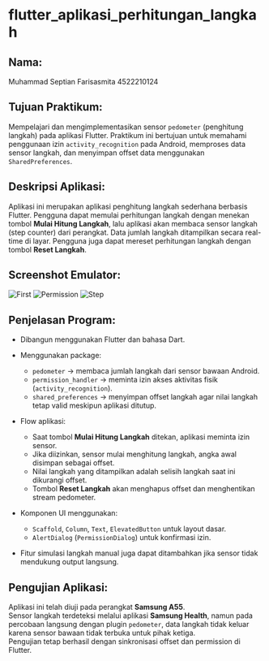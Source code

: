 # flutter_aplikasi_perhitungan_langkah

## Nama:

Muhammad Septian Farisasmita 4522210124

## Tujuan Praktikum:

Mempelajari dan mengimplementasikan sensor `pedometer` (penghitung langkah) pada aplikasi Flutter. Praktikum ini bertujuan untuk memahami penggunaan izin `activity_recognition` pada Android, memproses data sensor langkah, dan menyimpan offset data menggunakan `SharedPreferences`.

## Deskripsi Aplikasi:

Aplikasi ini merupakan aplikasi penghitung langkah sederhana berbasis Flutter. Pengguna dapat memulai perhitungan langkah dengan menekan tombol **Mulai Hitung Langkah**, lalu aplikasi akan membaca sensor langkah (step counter) dari perangkat. Data jumlah langkah ditampilkan secara real-time di layar. Pengguna juga dapat mereset perhitungan langkah dengan tombol **Reset Langkah**.

## Screenshot Emulator:

![First](assets/images/display_first.jpg)
![Permission](assets/images/display_permission.jpg)
![Step](assets/images/display_step.jpg)

## Penjelasan Program:

- Dibangun menggunakan Flutter dan bahasa Dart.
- Menggunakan package:
  - `pedometer` → membaca jumlah langkah dari sensor bawaan Android.
  - `permission_handler` → meminta izin akses aktivitas fisik (`activity_recognition`).
  - `shared_preferences` → menyimpan offset langkah agar nilai langkah tetap valid meskipun aplikasi ditutup.
- Flow aplikasi:

  - Saat tombol **Mulai Hitung Langkah** ditekan, aplikasi meminta izin sensor.
  - Jika diizinkan, sensor mulai menghitung langkah, angka awal disimpan sebagai offset.
  - Nilai langkah yang ditampilkan adalah selisih langkah saat ini dikurangi offset.
  - Tombol **Reset Langkah** akan menghapus offset dan menghentikan stream pedometer.

- Komponen UI menggunakan:

  - `Scaffold`, `Column`, `Text`, `ElevatedButton` untuk layout dasar.
  - `AlertDialog` (`PermissionDialog`) untuk konfirmasi izin.

- Fitur simulasi langkah manual juga dapat ditambahkan jika sensor tidak mendukung output langsung.

## Pengujian Aplikasi:

Aplikasi ini telah diuji pada perangkat **Samsung A55**.  
Sensor langkah terdeteksi melalui aplikasi **Samsung Health**, namun pada percobaan langsung dengan plugin `pedometer`, data langkah tidak keluar karena sensor bawaan tidak terbuka untuk pihak ketiga.  
Pengujian tetap berhasil dengan sinkronisasi offset dan permission di Flutter.
